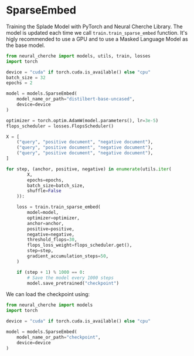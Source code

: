# SparseEmbed

Training the Splade Model with PyTorch and Neural Cherche Library. The model is updated
each time we call `train.train_sparse_embed` function. It's higly recommended to use a GPU
and to use a Masked Language Model as the base model.

```python
from neural_cherche import models, utils, train, losses
import torch

device = "cuda" if torch.cuda.is_available() else "cpu"
batch_size = 32
epochs = 2

model = models.SparseEmbed(
    model_name_or_path="distilbert-base-uncased",
    device=device
)

optimizer = torch.optim.AdamW(model.parameters(), lr=3e-5)
flops_scheduler = losses.FlopsScheduler()

X = [
    ("query", "positive document", "negative document"),
    ("query", "positive document", "negative document"),
    ("query", "positive document", "negative document"),
]

for step, (anchor, positive, negative) in enumerate(utils.iter(
        X,
        epochs=epochs,
        batch_size=batch_size,
        shuffle=False
    )):

    loss = train.train_sparse_embed(
        model=model,
        optimizer=optimizer,
        anchor=anchor,
        positive=positive,
        negative=negative,
        threshold_flops=30,
        flops_loss_weight=flops_scheduler.get(),
        step=step,
        gradient_accumulation_steps=50,
    )

    if (step + 1) % 1000 == 0:
        # Save the model every 1000 steps
        model.save_pretrained("checkpoint")
```

We can load the checkpoint using:

```python
from neural_cherche import models
import torch

device = "cuda" if torch.cuda.is_available() else "cpu"

model = models.SparseEmbed(
    model_name_or_path="checkpoint",
    device=device
)
```